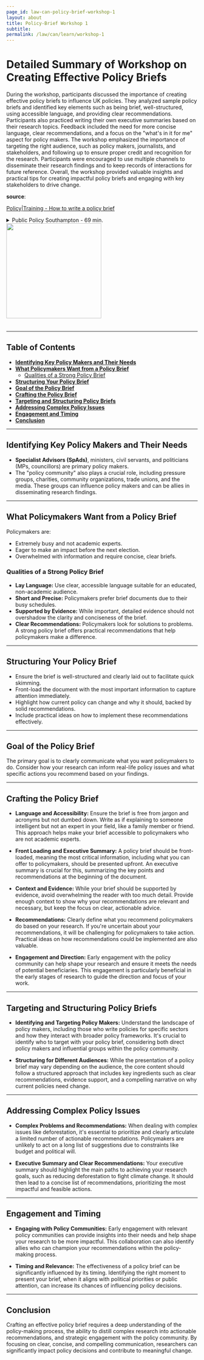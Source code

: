 ```yaml
---
page_id: law-can-policy-brief-workshop-1
layout: about
title: Policy-Brief Workshop 1
subtitle:
permalink: /law/can/learn/workshop-1
---
```


<!-- @todo warning AI participate -->
# Detailed Summary of Workshop on Creating Effective Policy Briefs

During the workshop, participants discussed the importance of creating effective policy briefs to influence UK policies. They analyzed sample policy briefs and identified key elements such as being brief, well-structured, using accessible language, and providing clear recommendations. Participants also practiced writing their own executive summaries based on their research topics. Feedback included the need for more concise language, clear recommendations, and a focus on the "what's in it for me" aspect for policy makers. The workshop emphasized the importance of targeting the right audience, such as policy makers, journalists, and stakeholders, and following up to ensure proper credit and recognition for the research. Participants were encouraged to use multiple channels to disseminate their research findings and to keep records of interactions for future reference. Overall, the workshop provided valuable insights and practical tips for creating impactful policy briefs and engaging with key stakeholders to drive change.


**source**:

[Policy|Training - How to write a policy brief](https://www.youtube.com/watch?v=Zm4Cj9oUDwA)
<!-- #region -->
<details> <summary>
Public Policy Southampton - 69 min.
<br/>
<image src="https://i.ytimg.com/vi/Zm4Cj9oUDwA/sddefault.jpg" width=250/>
</summary>
<image src="https://i.ytimg.com/vi/Zm4Cj9oUDwA/sddefault.jpg"/>
</details> <br/>

<!-- #endregion -->


---
## Table of Contents
<!-- #region -->

- **[Identifying Key Policy Makers and Their Needs](#identifying-key-policy-makers-and-their-needs)**
- **[What Policymakers Want from a Policy Brief](#what-policymakers-want-from-a-policy-brief)**
  - [Qualities of a Strong Policy Brief](#qualities-of-a-strong-policy-brief)
- **[Structuring Your Policy Brief](#structuring-your-policy-brief)**
- **[Goal of the Policy Brief](#goal-of-the-policy-brief)**
- **[Crafting the Policy Brief](#crafting-the-policy-brief)**
- **[Targeting and Structuring Policy Briefs](#targeting-and-structuring-policy-briefs)**
- **[Addressing Complex Policy Issues](#addressing-complex-policy-issues)**
- **[Engagement and Timing](#engagement-and-timing)**
- **[Conclusion](#conclusion)**
<!-- #endregion -->

---
## Identifying Key Policy Makers and Their Needs

- **Specialist Advisors (SpAds)**, ministers, civil servants, and politicians (MPs, councillors) are primary policy makers.
- The "policy community" also plays a crucial role, including pressure groups, charities, community organizations, trade unions, and the media. These groups can influence policy makers and can be allies in disseminating research findings.

---
## What Policymakers Want from a Policy Brief

Policymakers are:
- Extremely busy and not academic experts.
- Eager to make an impact before the next election.
- Overwhelmed with information and require concise, clear briefs.

### Qualities of a Strong Policy Brief

- **Lay Language:** Use clear, accessible language suitable for an educated, non-academic audience.
- **Short and Precise:** Policymakers prefer brief documents due to their busy schedules.
- **Supported by Evidence:** While important, detailed evidence should not overshadow the clarity and conciseness of the brief.
- **Clear Recommendations:** Policymakers look for solutions to problems. A strong policy brief offers practical recommendations that help policymakers make a difference.

---
## Structuring Your Policy Brief

- Ensure the brief is well-structured and clearly laid out to facilitate quick skimming.
- Front-load the document with the most important information to capture attention immediately.
- Highlight how current policy can change and why it should, backed by solid recommendations.
- Include practical ideas on how to implement these recommendations effectively.

---
## Goal of the Policy Brief

The primary goal is to clearly communicate what you want policymakers to do. Consider how your research can inform real-life policy issues and what specific actions you recommend based on your findings.


---
## Crafting the Policy Brief

- **Language and Accessibility:** Ensure the brief is free from jargon and acronyms but not dumbed down. Write as if explaining to someone intelligent but not an expert in your field, like a family member or friend. This approach helps make your brief accessible to policymakers who are not academic experts.

- **Front Loading and Executive Summary:** A policy brief should be front-loaded, meaning the most critical information, including what you can offer to policymakers, should be presented upfront. An executive summary is crucial for this, summarizing the key points and recommendations at the beginning of the document.

- **Context and Evidence:** While your brief should be supported by evidence, avoid overwhelming the reader with too much detail. Provide enough context to show why your recommendations are relevant and necessary, but keep the focus on clear, actionable advice.

- **Recommendations:** Clearly define what you recommend policymakers do based on your research. If you're uncertain about your recommendations, it will be challenging for policymakers to take action. Practical ideas on how recommendations could be implemented are also valuable.

- **Engagement and Direction:** Early engagement with the policy community can help shape your research and ensure it meets the needs of potential beneficiaries. This engagement is particularly beneficial in the early stages of research to guide the direction and focus of your work.

---
## Targeting and Structuring Policy Briefs

- **Identifying and Targeting Policy Makers:** Understand the landscape of policy makers, including those who write policies for specific sectors and how they interact with broader policy frameworks. It's crucial to identify who to target with your policy brief, considering both direct policy makers and influential groups within the policy community.

- **Structuring for Different Audiences:** While the presentation of a policy brief may vary depending on the audience, the core content should follow a structured approach that includes key ingredients such as clear recommendations, evidence support, and a compelling narrative on why current policies need change.

---
## Addressing Complex Policy Issues

- **Complex Problems and Recommendations:** When dealing with complex issues like deforestation, it's essential to prioritize and clearly articulate a limited number of actionable recommendations. Policymakers are unlikely to act on a long list of suggestions due to constraints like budget and political will.

- **Executive Summary and Clear Recommendations:** Your executive summary should highlight the main paths to achieving your research goals, such as reducing deforestation to fight climate change. It should then lead to a concise list of recommendations, prioritizing the most impactful and feasible actions.

---
## Engagement and Timing

- **Engaging with Policy Communities:** Early engagement with relevant policy communities can provide insights into their needs and help shape your research to be more impactful. This collaboration can also identify allies who can champion your recommendations within the policy-making process.

- **Timing and Relevance:** The effectiveness of a policy brief can be significantly influenced by its timing. Identifying the right moment to present your brief, when it aligns with political priorities or public attention, can increase its chances of influencing policy decisions.

---
## Conclusion

Crafting an effective policy brief requires a deep understanding of the policy-making process, the ability to distill complex research into actionable recommendations, and strategic engagement with the policy community. By focusing on clear, concise, and compelling communication, researchers can significantly impact policy decisions and contribute to meaningful change.

